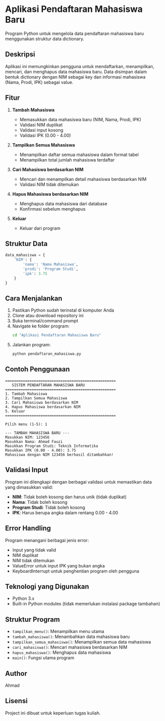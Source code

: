 # Aplikasi Pendaftaran Mahasiswa Baru

Program Python untuk mengelola data pendaftaran mahasiswa baru menggunakan struktur data dictionary.

## Deskripsi

Aplikasi ini memungkinkan pengguna untuk mendaftarkan, menampilkan, mencari, dan menghapus data mahasiswa baru. Data disimpan dalam bentuk dictionary dengan NIM sebagai key dan informasi mahasiswa (Nama, Prodi, IPK) sebagai value.

## Fitur

1. **Tambah Mahasiswa**
   - Memasukkan data mahasiswa baru (NIM, Nama, Prodi, IPK)
   - Validasi NIM duplikat
   - Validasi input kosong
   - Validasi IPK (0.00 - 4.00)

2. **Tampilkan Semua Mahasiswa**
   - Menampilkan daftar semua mahasiswa dalam format tabel
   - Menampilkan total jumlah mahasiswa terdaftar

3. **Cari Mahasiswa berdasarkan NIM**
   - Mencari dan menampilkan detail mahasiswa berdasarkan NIM
   - Validasi NIM tidak ditemukan

4. **Hapus Mahasiswa berdasarkan NIM**
   - Menghapus data mahasiswa dari database
   - Konfirmasi sebelum menghapus

5. **Keluar**
   - Keluar dari program

## Struktur Data

```python
data_mahasiswa = {
    'NIM': {
        'nama': 'Nama Mahasiswa',
        'prodi': 'Program Studi',
        'ipk': 3.75
    }
}
```

## Cara Menjalankan

1. Pastikan Python sudah terinstal di komputer Anda
2. Clone atau download repository ini
3. Buka terminal/command prompt
4. Navigate ke folder program:
   ```bash
   cd "Aplikasi Pendaftaran Mahasiswa Baru"
   ```
5. Jalankan program:
   ```bash
   python pendaftaran_mahasiswa.py
   ```

## Contoh Penggunaan

```
==================================================
   SISTEM PENDAFTARAN MAHASISWA BARU
==================================================
1. Tambah Mahasiswa
2. Tampilkan Semua Mahasiswa
3. Cari Mahasiswa berdasarkan NIM
4. Hapus Mahasiswa berdasarkan NIM
5. Keluar
==================================================

Pilih menu (1-5): 1

--- TAMBAH MAHASISWA BARU ---
Masukkan NIM: 123456
Masukkan Nama: Ahmad Fauzi
Masukkan Program Studi: Teknik Informatika
Masukkan IPK (0.00 - 4.00): 3.75
Mahasiswa dengan NIM 123456 berhasil ditambahkan!
```

## Validasi Input

Program ini dilengkapi dengan berbagai validasi untuk memastikan data yang dimasukkan valid:

- **NIM**: Tidak boleh kosong dan harus unik (tidak duplikat)
- **Nama**: Tidak boleh kosong
- **Program Studi**: Tidak boleh kosong
- **IPK**: Harus berupa angka dalam rentang 0.00 - 4.00

## Error Handling

Program menangani berbagai jenis error:
- Input yang tidak valid
- NIM duplikat
- NIM tidak ditemukan
- ValueError untuk input IPK yang bukan angka
- KeyboardInterrupt untuk penghentian program oleh pengguna

## Teknologi yang Digunakan

- Python 3.x
- Built-in Python modules (tidak memerlukan instalasi package tambahan)

## Struktur Program

- `tampilkan_menu()`: Menampilkan menu utama
- `tambah_mahasiswa()`: Menambahkan data mahasiswa baru
- `tampilkan_semua_mahasiswa()`: Menampilkan semua data mahasiswa
- `cari_mahasiswa()`: Mencari mahasiswa berdasarkan NIM
- `hapus_mahasiswa()`: Menghapus data mahasiswa
- `main()`: Fungsi utama program

## Author

Ahmad

## Lisensi

Project ini dibuat untuk keperluan tugas kuliah.

